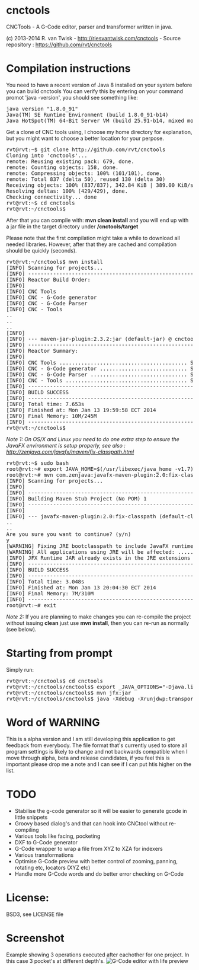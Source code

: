 cnctools
========

CNCTools - A G-Code editor, parser and transformer written in java.

(c) 2013-2014 R. van Twisk - http://riesvantwisk.com/cnctools - Source repository : https://github.com/rvt/cnctools

Compilation instructions
========
You need to have a recent version of Java 8 installed on your system before you can build cnctools
You can verify this by entering on your command promot 'java -version', you should see something like:

<pre>
java version "1.8.0_91"
Java(TM) SE Runtime Environment (build 1.8.0_91-b14)
Java HotSpot(TM) 64-Bit Server VM (build 25.91-b14, mixed mode)
</pre>

Get a clone of CNC tools using, I choose my home directory for explanation, but you might want to choose a better location for your perpose.

<pre>
rvt@rvt:~$ git clone http://github.com/rvt/cnctools
Cloning into 'cnctools'...
remote: Reusing existing pack: 679, done.
remote: Counting objects: 158, done.
remote: Compressing objects: 100% (101/101), done.
remote: Total 837 (delta 50), reused 130 (delta 30)
Receiving objects: 100% (837/837), 342.84 KiB | 389.00 KiB/s, done.
Resolving deltas: 100% (429/429), done.
Checking connectivity... done
rvt@rvt:~$ cd cnctools
rvt@rvt:~/cnctools$
</pre>

After that you can compile with: **mvn clean install** and you will end up with a jar file in the target directory under **/cnctools/target**

Please note that the first compilation might take a while to download all needed libraries. However, after that they are cached and compilation should be quickly (seconds).

<pre>
rvt@rvt:~/cnctools$ mvn install
[INFO] Scanning for projects...
[INFO] ------------------------------------------------------------------------
[INFO] Reactor Build Order:
[INFO]
[INFO] CNC Tools
[INFO] CNC - G-Code generator
[INFO] CNC - G-Code Parser
[INFO] CNC - Tools
..
..
..
[INFO]
[INFO] --- maven-jar-plugin:2.3.2:jar (default-jar) @ cnctools ---
[INFO] ------------------------------------------------------------------------
[INFO] Reactor Summary:
[INFO]
[INFO] CNC Tools ......................................... SUCCESS [0.002s]
[INFO] CNC - G-Code generator ............................ SUCCESS [2.617s]
[INFO] CNC - G-Code Parser ............................... SUCCESS [0.144s]
[INFO] CNC - Tools ....................................... SUCCESS [4.618s]
[INFO] ------------------------------------------------------------------------
[INFO] BUILD SUCCESS
[INFO] ------------------------------------------------------------------------
[INFO] Total time: 7.653s
[INFO] Finished at: Mon Jan 13 19:59:58 ECT 2014
[INFO] Final Memory: 10M/245M
[INFO] ------------------------------------------------------------------------
rvt@rvt:~/cnctools$
</pre>

_Note 1:_
_On OS/X and Linux you need to do one extra step to ensure the JavaFX environment is setup properly, see also : http://zenjava.com/javafx/maven/fix-classpath.html_

<pre>
rvt@rvt:~$ sudo bash
root@rvt:~# export JAVA_HOME=$(/usr/libexec/java_home -v1.7)
root@rvt:~# mvn com.zenjava:javafx-maven-plugin:2.0:fix-classpath
[INFO] Scanning for projects...
[INFO]
[INFO] ------------------------------------------------------------------------
[INFO] Building Maven Stub Project (No POM) 1
[INFO] ------------------------------------------------------------------------
[INFO]
[INFO] --- javafx-maven-plugin:2.0:fix-classpath (default-cli) @ standalone-pom ---
..
..
Are you sure you want to continue? (y/n)
y
[WARNING] Fixing JRE bootclasspath to include JavaFX runtime and native files
[WARNING] All applications using JRE will be affected: ....../jdk1.7.0_45.jdk/Contents/Home/jre
[INFO] JFX Runtime JAR already exists in the JRE extensions directory, no action was taken (...../jdk1.7.0_45.jdk/Contents/Home/jre/lib/ext/jfxrt.jar)
[INFO] ------------------------------------------------------------------------
[INFO] BUILD SUCCESS
[INFO] ------------------------------------------------------------------------
[INFO] Total time: 3.048s
[INFO] Finished at: Mon Jan 13 20:04:30 ECT 2014
[INFO] Final Memory: 7M/310M
[INFO] ------------------------------------------------------------------------
root@rvt:~# exit
</pre>


_Note 2:_
If you are planning to make changes you can re-compile the project without issuing **clean** just use **mvn install**, then
you can re-run as normally (see below).


Starting from prompt
========
Simply run:

<pre>
rvt@rvt:~/cnctools$ cd cnctools
rvt@rvt:~/cnctools/cnctools$ export _JAVA_OPTIONS="-Djava.library.path=target/natives -Xmx256m -XX:+UseConcMarkSweepGC -XX:MaxPermSize=64m -Xss1m"
rvt@rvt:~/cnctools/cnctools$ mvn jfx:jar
rvt@rvt:~/cnctools/cnctools$ java -Xdebug -Xrunjdwp:transport=dt_socket,server=y,suspend=n,address=5005 -jar target/jfx/app/cnctools-1.0.0-ALPHA-jfx.jar  
</pre>


Word of WARNING
========
This is a alpha version and I am still developing this application to get feedback from everybody.
The file format that's currently used to store all program settings is likely to change and not backwards compatible when I move through alpha,
beta and release candidates, if you feel this is important please drop me a note and I can see if I can put htis higher on the list.


TODO
========
* Stabilise the g-code generator so it will be easier to generate gcode in little snippets
* Groovy based dialog's and that can hook into CNCtool without re-compiling
* Various tools like facing, pocketing
* DXF to G-Code generator
* G-Code wrapper to wrap a file from XYZ to XZA for indexers
* Various transformations
* Optimise G-Code preview with better control of zooming, panning, rotating etc, locators (XYZ etc)
* Handle more G-Code words and do better error checking on G-Code

License:
========
BSD3, see LICENSE file

Screenshot
========

Example showing 3 operations executed after eachother for one project.
In this case 3 pocket's at different depth's.
![G-Code editor with life preview](http://skitch.rvantwisk.nl/~rvt/blog/AppMain-20140121-213213.png)
